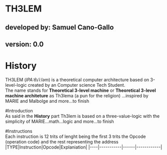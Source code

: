 TH3LEM
=======

## developed by: Samuel Cano-Gallo
## version: 0.0

# History
TH3LEM (_IPA:θɹˈiːləm_) is a theoretical computer architecture based on 3-level-logic created by an Computer science Tech Student.  
The name stands for **Theoretical 3-level machine** or **Theoretical 3-level machine architeture** as Th3lema (a pun for the religion) 
...inspired by MARIE and Malbolge and more...to finish

#Introduction  
As said in the **History** part Th3lem is based on a three-value-logic with the simplicity of MARIE...math...logic and more...to finish

#Instructions  
Each instruction is 12 trits of lenght being the first 3 trits the Opcode (operation code) and the rest representing the address
|TYPE|Instruction|Opcode|Explaniation|
|----|-----------|------|------------|




